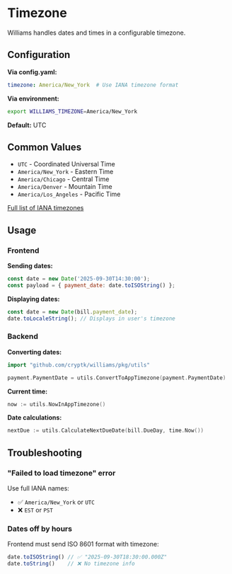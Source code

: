 # Timezone

Williams handles dates and times in a configurable timezone.

## Configuration

**Via config.yaml:**
```yaml
timezone: America/New_York  # Use IANA timezone format
```

**Via environment:**
```bash
export WILLIAMS_TIMEZONE=America/New_York
```

**Default:** UTC

## Common Values

- `UTC` - Coordinated Universal Time
- `America/New_York` - Eastern Time
- `America/Chicago` - Central Time
- `America/Denver` - Mountain Time
- `America/Los_Angeles` - Pacific Time

[Full list of IANA timezones](https://en.wikipedia.org/wiki/List_of_tz_database_time_zones)

## Usage

### Frontend

**Sending dates:**
```javascript
const date = new Date('2025-09-30T14:30:00');
const payload = { payment_date: date.toISOString() };
```

**Displaying dates:**
```javascript
const date = new Date(bill.payment_date);
date.toLocaleString(); // Displays in user's timezone
```

### Backend

**Converting dates:**
```go
import "github.com/cryptk/williams/pkg/utils"

payment.PaymentDate = utils.ConvertToAppTimezone(payment.PaymentDate)
```

**Current time:**
```go
now := utils.NowInAppTimezone()
```

**Date calculations:**
```go
nextDue := utils.CalculateNextDueDate(bill.DueDay, time.Now())
```

## Troubleshooting

### "Failed to load timezone" error

Use full IANA names:
- ✅ `America/New_York` or `UTC`
- ❌ `EST` or `PST`

### Dates off by hours

Frontend must send ISO 8601 format with timezone:
```javascript
date.toISOString() // ✅ "2025-09-30T18:30:00.000Z"
date.toString()    // ❌ No timezone info
```
